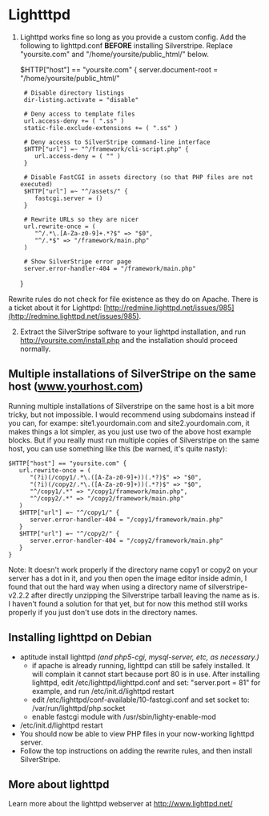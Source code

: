 # Lightttpd

1. Lighttpd works fine so long as you provide a custom config. Add the following to lighttpd.conf **BEFORE** installing
Silverstripe. Replace "yoursite.com" and "/home/yoursite/public_html/" below.

	$HTTP["host"] == "yoursite.com" {
	    server.document-root = "/home/yoursite/public_html/"
	
	    # Disable directory listings
	    dir-listing.activate = "disable"
	
	    # Deny access to template files
	    url.access-deny += ( ".ss" )
	    static-file.exclude-extensions += ( ".ss" )
	
	    # Deny access to SilverStripe command-line interface
	    $HTTP["url"] =~ "^/framework/cli-script.php" {
	       url.access-deny = ( "" )
	    }
	
	    # Disable FastCGI in assets directory (so that PHP files are not executed)
	    $HTTP["url"] =~ "^/assets/" {
	       fastcgi.server = ()
	    }
	
	    # Rewrite URLs so they are nicer
	    url.rewrite-once = (
	       "^/.*\.[A-Za-z0-9]+.*?$" => "$0",
	       "^/.*$" => "/framework/main.php"
	    )
	
	    # Show SilverStripe error page
	    server.error-handler-404 = "/framework/main.php" 
	}


Rewrite rules do not check for file existence as they do on Apache. There is a ticket about it for Lighttpd:
[http://redmine.lighttpd.net/issues/985](http://redmine.lighttpd.net/issues/985).

2. Extract the SilverStripe software to your lighttpd installation, and run http://yoursite.com/install.php and the
installation should proceed normally.

## Multiple installations of SilverStripe on the same host (www.yourhost.com)

Running multiple installations of Silverstripe on the same host is a bit more tricky, but not impossible.  I would
recommend using subdomains instead if you can, for exampe: site1.yourdomain.com and site2.yourdomain.com, it makes
things a lot simpler, as you just use two of the above host example blocks. But if you really must run multiple copies
of Silverstripe on the same host, you can use something like this (be warned, it's quite nasty):

	
	$HTTP["host"] == "yoursite.com" {
	   url.rewrite-once = (
	      "(?i)(/copy1/.*\.([A-Za-z0-9]+))(.*?)$" => "$0",
	      "(?i)(/copy2/.*\.([A-Za-z0-9]+))(.*?)$" => "$0",
	      "^/copy1/.*" => "/copy1/framework/main.php",
	      "^/copy2/.*" => "/copy2/framework/main.php"
	   )
	   $HTTP["url"] =~ "^/copy1/" {
	      server.error-handler-404 = "/copy1/framework/main.php"
	   }
	   $HTTP["url"] =~ "^/copy2/" {
	      server.error-handler-404 = "/copy2/framework/main.php"
	   }
	}


Note: It doesn't work properly if the directory name copy1 or copy2 on your server has a dot in it, and you then open
the image editor inside admin, I found that out the hard way when using a directory name of silverstripe-v2.2.2 after
directly unzipping the Silverstripe tarball leaving the name as is. I haven't found a solution for that yet, but for now
this method still works properly if you just don't use dots in the directory names.

## Installing lighttpd on Debian

*  aptitude install lighttpd *(and php5-cgi, mysql-server, etc, as necessary.)*
    * if apache is already running, lighttpd can still be safely installed. It will complain it cannot start because
port 80 is in use. After installing lighttpd, edit /etc/lighttpd/lighttpd.conf  and set: "server.port = 81" for example,
and run /etc/init.d/lighttpd restart
    * edit /etc/lighttpd/conf-available/10-fastcgi.conf and set socket to: /var/run/lighttpd/php.socket
    * enable fastcgi module with /usr/sbin/lighty-enable-mod
*  /etc/init.d/lighttpd restart
*  You should now be able to view PHP files in your now-working lighttpd server.
*  Follow the top instructions on adding the rewrite rules, and then install SilverStripe.

## More about lighttpd

Learn more about the lighttpd webserver at http://www.lighttpd.net/
